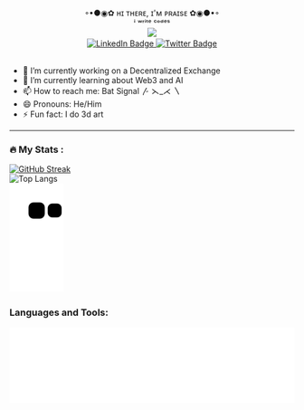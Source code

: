 <div align="center">
  ◦•●◉✿ ʜɪ ᴛʜᴇʀᴇ, ɪ'ᴍ ᴘʀᴀɪsᴇ ✿◉●•◦
  <br>
  ⁱ ʷʳⁱᵗᵉ ᶜᵒᵈᵉˢ
</div>

<div id="header" align="center">
  <img src="https://media.giphy.com/media/j7k6JOp8LufhXspVfu/giphy.gif" width="100"/>

<div id="badges">
  <a href="https://www.linkedin.com/in/praise-adedokun-b544061bb/">
    <img src="https://img.shields.io/badge/LinkedIn-blue?style=for-the-badge&logo=linkedin&logoColor=white" alt="LinkedIn Badge"/>
  </a>
  <a href="https://twitter.com/___praise">
    <img src="https://img.shields.io/badge/Twitter-blue?style=for-the-badge&logo=twitter&logoColor=white" alt="Twitter Badge"/>
  </a>
</div>
<img src="https://komarev.com/ghpvc/?username=your-github-username&style=flat-square&color=blue" alt=""/>
</div>

- 🔭 I’m currently working on a Decentralized Exchange
- 🌱 I’m currently learning about Web3 and AI
- 📫 How to reach me: Bat Signal 〴 ⋋_⋌ 〵
- 😄 Pronouns: He/Him
- ⚡ Fun fact: I do 3d art

---

### :fire: My Stats :
[![GitHub Streak](http://github-readme-streak-stats.herokuapp.com?user=praise03&theme=dark&background=000000)](https://git.io/streak-stats)
<br>
![Top Langs](https://github-readme-stats.vercel.app/api/top-langs/?username=praise03&layout=compact&theme=vision-friendly-dark&langs_count=10&hide=css)
<br>
![Snake animation](https://github.com/praise03/praise03/blob/output/github-contribution-grid-snake.svg)



<div>
    <h3>Languages and Tools: </h3> 
  <p align="center">
    <img src="https://github.com/praise03/praise03/blob/main/skills.svg">
  </p>
</div>
